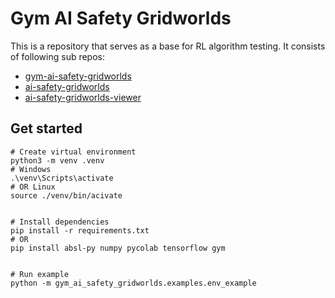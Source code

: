 # Gym AI Safety Gridworlds
This is a repository that serves as a base for RL algorithm testing.
It consists of following sub repos:
  - [gym-ai-safety-gridworlds](https://github.com/n0p2/gym_ai_safety_gridworlds)
  - [ai-safety-gridworlds](https://github.com/deepmind/ai-safety-gridworlds)
  - [ai-safety-gridworlds-viewer](https://github.com/n0p2/ai-safety-gridworlds-viewer)



## Get started
```shell
# Create virtual environment
python3 -m venv .venv
# Windows
.\venv\Scripts\activate
# OR Linux
source ./venv/bin/acivate


# Install dependencies
pip install -r requirements.txt
# OR
pip install absl-py numpy pycolab tensorflow gym


# Run example
python -m gym_ai_safety_gridworlds.examples.env_example
```